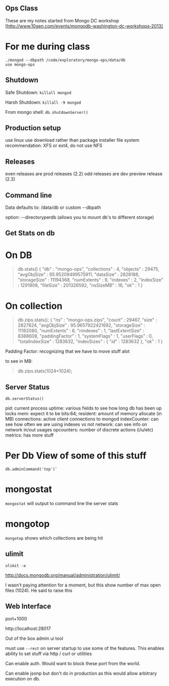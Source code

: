 Ops Class
---------
These are my notes started from Mongo DC workshop [http://www.10gen.com/events/mongodb-washington-dc-workshops-2013]

For me during class
===================
```
./mongod --dbpath /code/exploratory/mongo-ops/data/db
use mongo-ops
```

Shutdown
---------

Safe Shutdown:
`killall mongod`

Harsh Shutdown:
`killall -9 mongod`

From mongo shell:
`db.shutdownServer()`

Production setup
---------

use linux
use download rather than package installer
file system recommendation: XFS or ext4, do not use NFS

Releases
---------

even releases are prod releases (2.2)
odd releases are dev preview release (2.3)

Command line
---------

Data defaults to:
/data/db
or custom --dbpath


option: --directoryperdb
(allows you to mount db's to different storage)


Get Stats on db
---------

On DB
=====
> db.stats()
{
 "db" : "mongo-ops",
 "collections" : 4,
 "objects" : 29475,
 "avgObjSize" : 95.95209499575911,
 "dataSize" : 2828188,
 "storageSize" : 11194368,
 "numExtents" : 9,
 "indexes" : 2,
 "indexSize" : 1291808,
 "fileSize" : 201326592,
 "nsSizeMB" : 16,
 "ok" : 1
}

On collection
=====
> db.zips.stats();
{
	"ns" : "mongo-ops.zips",
	"count" : 29467,
	"size" : 2827824,
	"avgObjSize" : 95.9657922421692,
	"storageSize" : 11182080,
	"numExtents" : 6,
	"nindexes" : 1,
	"lastExtentSize" : 8388608,
	"paddingFactor" : 1,
	"systemFlags" : 1,
	"userFlags" : 0,
	"totalIndexSize" : 1283632,
	"indexSizes" : {
		"_id_" : 1283632
	},
	"ok" : 1
}

Padding Factor: recognizing that we have to move stuff alot

to see in MB:
> db.zips.stats(1024*1024);

Server Status
-------------
```
db.serverStatus()
```

pid: current process
uptime: various fields to see how long db has been up
locks
mem: expect it to be bits:64; resident: amount of memory allocate (in MB)
connections: active client connections to mongod
indexCounter: can see how often we are using indexes vs not
network: can see info on network in/out usages
opcounters: number of discrete actions (i/u/etc)
metrics: has more stuff

Per Db View of some of this stuff
=======
```
db.adminCommand('top')`
```

mongostat
=========
`mongostat`
will output to command line the server stats

mongotop
========
`mongotop`
shows which collections are being hit

ulimit
------
`ulimit -a`

http://docs.mongodb.org/manual/administration/ulimit/

I wasn't paying attention for a moment, but this show number of max open files (1024).  He said to raise this

Web Interface
-------------
port+1000

http://localhost:28017

Out of the box admin ui tool

must use `--rest` on server startup to use some of the features.
This enables ability to set stuff via http / curl or utilities

Can enable auth.  Would want to block these port from the world.

Can enable jsonp but don't do in production as this would allow arbitrary execution on db.



